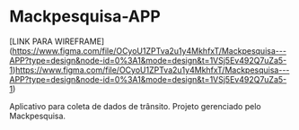 # Mackpesquisa-APP
[LINK PARA WIREFRAME] (https://www.figma.com/file/OCyoU1ZPTva2u1y4MkhfxT/Mackpesquisa---APP?type=design&node-id=0%3A1&mode=design&t=1VSj5Ev492Q7uZa5-1)https://www.figma.com/file/OCyoU1ZPTva2u1y4MkhfxT/Mackpesquisa---APP?type=design&node-id=0%3A1&mode=design&t=1VSj5Ev492Q7uZa5-1)

Aplicativo para coleta de dados de trânsito. Projeto gerenciado pelo Mackpesquisa.
